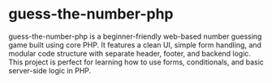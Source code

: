 # guess-the-number-php
guess-the-number-php is a beginner-friendly web-based number guessing game built using core PHP. It features a clean UI, simple form handling, and modular code structure with separate header, footer, and backend logic. This project is perfect for learning how to use forms, conditionals, and basic server-side logic in PHP.
